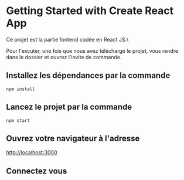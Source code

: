 # Getting Started with Create React App

Ce projet est la partie fontend codée en React JS.\

Pour l'excuter, une fois que nous avez téléchargé le projet, vous rendre dans le dossier et ouvrez l'invite de commande.

## Installez les dépendances par la commande

`npm install`

## Lancez le projet par la commande

`npm start`

## Ouvrez votre navigateur à l'adresse

[http://localhost:3000](http://localhost:3000)

## Connectez vous
